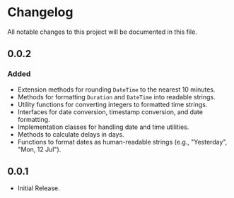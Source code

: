 # Changelog

All notable changes to this project will be documented in this file.

## 0.0.2
### Added
- Extension methods for rounding `DateTime` to the nearest 10 minutes.
- Methods for formatting `Duration` and `DateTime` into readable strings.
- Utility functions for converting integers to formatted time strings.
- Interfaces for date conversion, timestamp conversion, and date formatting.
- Implementation classes for handling date and time utilities.
- Methods to calculate delays in days.
- Functions to format dates as human-readable strings (e.g., "Yesterday", "Mon, 12 Jul").


## 0.0.1
- Initial Release.



